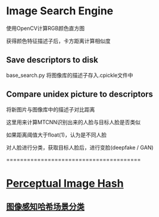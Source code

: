# Image Search Engine

使用OpenCV计算RGB颜色直方图

获得颜色特征描述子后，卡方距离计算相似度

## Save descriptors to disk

base_search.py 将图像库的描述子存入.cpickle文件中

## Compare unidex picture to descriptors

将新图片与图像库中的描述子对比距离

这里用来计算MTCNN识别出来的人脸与目标人脸是否类似

如果距离阈值大于float(1)，认为是不同人脸

对人脸进行分类，获取目标人脸后，进行变脸(deepfake / GAN)

=======================================

# [Perceptual Image Hash](http://phash.org/docs/pubs/thesis_zauner.pdf)

## [图像感知哈希场景分类](http://www.doc88.com/p-7169189803597.html)
